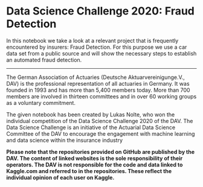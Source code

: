# Data Science Challenge 2020: Fraud Detection

In this notebook we take a look at a relevant project that is frequently encountered by insurers: Fraud Detection. For this purpose we use a car data set from a public source and will show the necessary steps to establish an automated fraud detection.

_________________________________________________________________________________________________________

The German Association of Actuaries (Deutsche Aktuarvereinigunge.V., DAV) is the professional representation of all actuaries in Germany. It was founded in 1993 and has more than 5,400 members today. More than 700 members are involved in thirteen committees and in over 60 working groups as a voluntary commitment.

The given notebook has been created by Lukas Nolte, who won the individual competition of the Data Science Challenge 2020 of the DAV. The Data Science Challenge is an initiative of the Actuarial Data Science Committee of the DAV to encourage the engagement with machine learning and data science within the insurance industry

**Please note that the repositories provided on GitHub are published by the DAV. The content of linked websites is the sole responsibility of their operators. The DAV is not responsible for the code and data linked to Kaggle.com and referred to in the repositories. These reflect the individual opinion of each user on Kaggle.**
